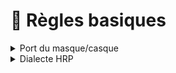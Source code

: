 # 📰 Règles basiques

<details>

<summary>Port du masque/casque</summary>

En ville, le port du masque ou du casque est interdit, sauf lors d'actes illégaux. En moto, le port du casque reste autorisé.

</details>

<details>

<summary>Dialecte HRP</summary>

Pendant votre RP, l'utilisation de dialecte HRP (parler de sujets tels que l'argent sale, les tickets, etc.) est interdite. Restez dans le cadre de votre personnage et de l'univers RP.

</details>
